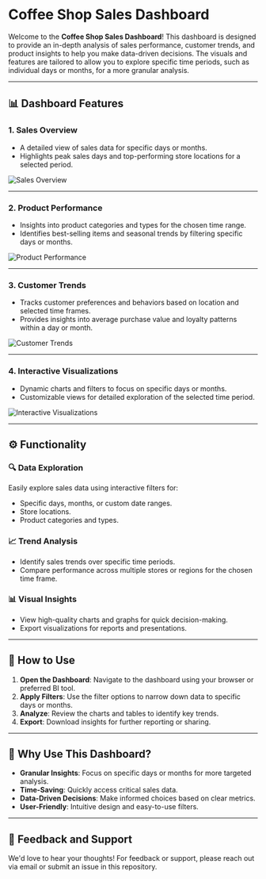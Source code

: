 # Coffee Shop Sales Dashboard

Welcome to the **Coffee Shop Sales Dashboard**! This dashboard is designed to provide an in-depth analysis of sales performance, customer trends, and product insights to help you make data-driven decisions. The visuals and features are tailored to allow you to explore specific time periods, such as individual days or months, for a more granular analysis.

---

## 📊 Dashboard Features

### 1. **Sales Overview**
   - A detailed view of sales data for specific days or months.
   - Highlights peak sales days and top-performing store locations for a selected period.

![Sales Overview](https://github.com/user-attachments/assets/870c3434-f1e9-4267-ba26-8b9bae556d98)

---

### 2. **Product Performance**
   - Insights into product categories and types for the chosen time range.
   - Identifies best-selling items and seasonal trends by filtering specific days or months.

![Product Performance](https://github.com/user-attachments/assets/f15857d9-fece-48c1-9545-eaf7510b797e)

---

### 3. **Customer Trends**
   - Tracks customer preferences and behaviors based on location and selected time frames.
   - Provides insights into average purchase value and loyalty patterns within a day or month.

![Customer Trends](https://github.com/user-attachments/assets/0c86a290-a2d8-4db9-aad3-783d8b591f63)

---

### 4. **Interactive Visualizations**
   - Dynamic charts and filters to focus on specific days or months.
   - Customizable views for detailed exploration of the selected time period.

![Interactive Visualizations](https://github.com/user-attachments/assets/7c9d6d14-5dfa-4c64-877e-2894641a7c4f)

---

## ⚙️ Functionality

### 🔍 **Data Exploration**
Easily explore sales data using interactive filters for:
- Specific days, months, or custom date ranges.
- Store locations.
- Product categories and types.

### 📈 **Trend Analysis**
- Identify sales trends over specific time periods.
- Compare performance across multiple stores or regions for the chosen time frame.

### 📊 **Visual Insights**
- View high-quality charts and graphs for quick decision-making.
- Export visualizations for reports and presentations.

---

## 🚀 How to Use
1. **Open the Dashboard**: Navigate to the dashboard using your browser or preferred BI tool.
2. **Apply Filters**: Use the filter options to narrow down data to specific days or months.
3. **Analyze**: Review the charts and tables to identify key trends.
4. **Export**: Download insights for further reporting or sharing.

---

## 🌟 Why Use This Dashboard?
- **Granular Insights**: Focus on specific days or months for more targeted analysis.
- **Time-Saving**: Quickly access critical sales data.
- **Data-Driven Decisions**: Make informed choices based on clear metrics.
- **User-Friendly**: Intuitive design and easy-to-use filters.

---

## 📧 Feedback and Support
We'd love to hear your thoughts! For feedback or support, please reach out via email or submit an issue in this repository.
